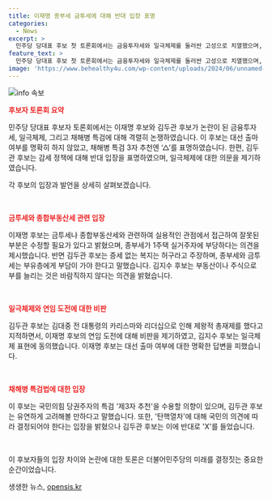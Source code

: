 ```yaml
---
title: 이재명 종부세 금투세에 대해 반대 입장 표명
categories:
  - News
excerpt: >
  민주당 당대표 후보 첫 토론회에서는 금융투자세와 일극체제를 둘러싼 고성으로 치열했으며, 이재명 후보가 대선 출마 여부를 모호하게 대답함으로써 화제를 모았다. 또한 채해병 특검 관련해서도 후보들 간 입장 차이가 드러났고, 김두관 후보는 일극체제와 채해병 특검법을 화두로 이 후보의 연임에 대한 비판을 제기했다. 해당 토론회는 후보들 간의 신경전과 함께 국정 논의에도 영향을 미칠 만큼 뜨거운 감정을 자아내고 있다.
feature_text: >
  민주당 당대표 후보 첫 토론회에서는 금융투자세와 일극체제를 둘러싼 고성으로 치열했으며, 이재명 후보가 대선 출마 여부를 모호하게 대답함으로써 화제를 모았다. 또한 채해병 특검 관련해서도 후보들 간 입장 차이가 드러났고, 김두관 후보는 일극체제와 채해병 특검법을 화두로 이 후보의 연임에 대한 비판을 제기했다. 해당 토론회는 후보들 간의 신경전과 함께 국정 논의에도 영향을 미칠 만큼 뜨거운 감정을 자아내고 있다.
image: 'https://www.behealthy4u.com/wp-content/uploads/2024/06/unnamed-file.png'
---
```


<p><img src="https://www.behealthy4u.com/wp-content/uploads/2024/06/unnamed-file.png" alt="info 속보" /></p>

<p><b><span style="color: #ee2323;">후보자 토론회 요약</span></b></p>

<p>민주당 당대표 후보자 토론회에서는 이재명 후보와 김두관 후보가 논란이 된 금융투자세, 일극체제, 그리고 채해병 특검에 대해 격렬히 논쟁하였습니다. 이 후보는 대선 출마 여부를 명확히 하지 않았고, 채해병 특검 3자 추천엔 ‘△’를 표명하였습니다. 한편, 김두관 후보는 감세 정책에 대해 반대 입장을 표명하였으며, 일극체제에 대한 의문을 제기하였습니다. </p>

<p>각 후보의 입장과 발언을 상세히 살펴보겠습니다. </p>

<p data-ke-size="size16">&nbsp;</p>

<p><b><span style="color: #ee2323;">금투세와 종합부동산세 관련 입장</span></b></p>

<p>이재명 후보는 금투세나 종합부동산세와 관련하여 실용적인 관점에서 접근하여 잘못된 부분은 수정할 필요가 있다고 밝혔으며, 종부세가 1주택 실거주자에 부당하다는 의견을 제시했습니다. 반면 김두관 후보는 증세 없는 복지는 허구라고 주장하며, 종부세와 금투세는 부유층에게 부담이 가야 한다고 말했습니다. 김지수 후보는 부동산이나 주식으로 부를 늘리는 것은 바람직하지 않다는 의견을 밝혔습니다.</p>

<p data-ke-size="size16">&nbsp;</p>

<p><b><span style="color: #ee2323;">일극체제와 연임 도전에 대한 비판</span></b></p>

<p>김두관 후보는 김대중 전 대통령의 카리스마와 리더십으로 인해 제왕적 총재제를 했다고 지적하면서, 이재명 후보의 연임 도전에 대해 비판을 제기하였고, 김지수 후보는 일극체제 표현에 동의했습니다. 이재명 후보는 대선 출마 여부에 대한 명확한 답변을 피했습니다.</p>

<p data-ke-size="size16">&nbsp;</p>

<p><b><span style="color: #ee2323;">채해병 특검법에 대한 입장</span></b></p>

<p>이 후보는 국민의힘 당권주자의 특검 '제3자 추천'을 수용할 의향이 있으며, 김두관 후보는 유연하게 고려해볼 만하다고 말했습니다. 또한, '탄핵열차'에 대해 국민의 의견에 따라 결정되어야 한다는 입장을 밝혔으나 김두관 후보는 이에 반대로 'X'를 들었습니다.</p>

<p data-ke-size="size16">&nbsp;</p>

<p>이 후보자들의 입장 차이와 논란에 대한 토론은 더불어민주당의 미래를 결정짓는 중요한 순간이었습니다.</p>
생생한 뉴스, <a href="https://opensis.kr" rel="dofollow">opensis.kr</a>


